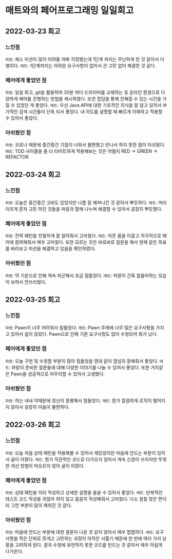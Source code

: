 # 매트와의 페어프로그래밍 일일회고

## 2022-03-23 회고
### 느낀점
`파랑`: 체스 미션이 많이 어려울 까봐 걱정했는데 1단계 까지는 무난하게 한 것 같아서 다행이다.
`매트`: 1단계까지는 어려운 요구사항이 없어서 큰 고민 없이 해결한 것 같다.
### 페어에게 좋았던 점
`파랑`: 일일 회고, git을 활용하여 30분 마다 드라이버를 교체하는 등 온라인 환경으로 다양하게 페어를 진행하는 방법을 제시하였다. 또한 잡담을 통해 친해질 수 있는 시간을 가질 수 있었던 게 좋았다.
`매트`: 우선 Java API에 대한 기초적인 지식을 잘 알고 있어서 부가적인 검색 시간들이 단축 되서 좋았다. 내 의도를 설명할 때 빠르게 이해하고 적용할 수 있어서 좋았다.
### 아쉬웠던 점
`파랑`: 코로나 때문에 중간중간 기침이 나와서 불편했고 만나서 하지 못한 점이 아쉬웠다.
`매트`: TDD 사이클을 좀 더 타이트하게 적용해보는 것은 어떨지 RED → GREEN → REFACTOR

## 2022-03-24 회고
### 느낀점
`파랑`: 오늘은 중간중간 고비도 있었지만 나름 잘 헤쳐나간 것 같아서 뿌듯하다.
`매트`: 머리 아프게 혼자 고민 하던 것들을 파랑과 함께 나누며 해결할 수 있어서 굉장히 뿌듯했다.
### 페어에게 좋았던 점
`파랑`: 전략 패턴을 친절하게 잘 알려줘서 고마웠다.
`매트`: 아픈 몸을 이끌고 적극적으로 페어에 참여해줘서 매우 고마웠다. 또한 모르는 것은 바로바로 질문을 해서 현재 같은 목표를 바라보고 미션을 해결하고 있음을 확인하였다.
### 아쉬웠던 점
`파랑`: 약 기운으로 인해 계속 피곤해서 조금 힘들었다.
`매트`: 파랑이 간혹 힘들어하는 모습이 보여서 안쓰러웠다.

## 2022-03-25 회고
### 느낀점
`파랑`: Pawn이 너무 어려워서 힘들었다.
`매트`: Pawn 주제에 너무 많은 요구사항을 가지고 있어서 쉽지 않았다. Pawn으로 인해 기존 요구사항도 많이 수정되어 화가 났다.
### 페어에게 좋았던 점
`파랑`: 오늘 구현 및 수정할 부분이 많아 힘들었을 텐데 같이 열심히 잘해줘서 좋았다.
`매트`: 파랑이 준비한 질문들에 대해 다양한 이야기를 나눌 수 있어서 좋았다. 또한 거지같은 Pawn을 성공적으로 마무리할 수 있어서 고생했다.
### 아쉬웠던 점
`파랑`: 하는 내내 약때문에 정신이 몽롱해서 힘들었다.
`매트`: 뭔가 깔끔하게 로직이 떨어지지 않아서 굉장히 마음이 불편하다.

## 2022-03-26 회고
### 느낀점
`파랑`: 오늘 처음 상태 패턴을 적용해볼 수 있어서 재밌었지만 마음에 안드는 부분이 있어서 골이 아팠다.
`매트`: 뭔가 직관적인 코드로 다가오지 않아서 계속 신경이 쓰이지만 뚜렷한 개선 방법이 떠오르지 않아 골이 아팠다.
### 페어에게 좋았던 점
`파랑`: 상태 패턴을 미리 작성하고 상세한 설명을 들을 수 있어서 좋았다.
`매트`: 반복적인 테스트 코드 작성을 귀찮아 하지 않고 꼼꼼히 작성해줘서 고마웠다. 다소 칠칠 맞은 편이라 그런 부분이 많이 채워진 것 같다.
### 아쉬웠던 점
`파랑`: 마음에 안드는 부분에 대한 결론이 나온 것 같지 않아서 매우 찝찝하다.
`매트`: 요구사항을 작은 단위로 쪼개고 고민하는 과정이 아직은 서툴기 때문에 한 번에 여러 가지 상황을 고려하게 된다. 결국 수정에 유연하지 못한 코드를 만드는 것 같아서 매우 아쉽게 다가온다.